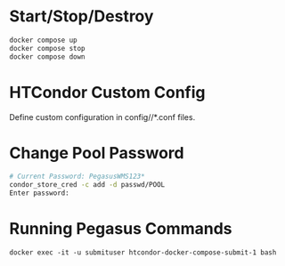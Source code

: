 # Start/Stop/Destroy

```bash
docker compose up
docker compose stop
docker compose down
```

# HTCondor Custom Config

Define custom configuration in config/<role>/*.conf files.

# Change Pool Password

```bash
# Current Password: PegasusWMS123*
condor_store_cred -c add -d passwd/POOL
Enter password:
```

# Running Pegasus Commands

```
docker exec -it -u submituser htcondor-docker-compose-submit-1 bash
```
